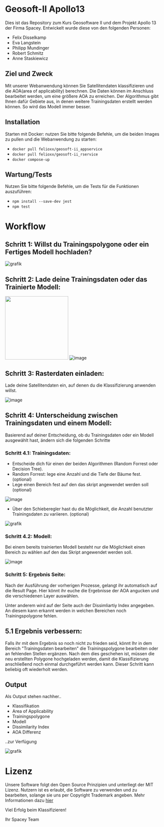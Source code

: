 # Geosoft-II Apollo13

Dies ist das Repository zum Kurs Geosoftware II und dem Projekt Apollo 13 der Firma Spacey.
Entwickelt wurde diese von den folgenden Personen:
* Felix Disselkamp
* Eva Langstein
* Philipp Mundinger
* Robert Schmitz
* Anne Staskiewicz

## Ziel und Zweck

Mit unserer Webanwendung können Sie Satellitendaten klassifizieren und die AOA(area of applicability) berechnen.
Die Daten können im Anschluss bearbeitet werden, um eine größere AOA zu erreichen. Der Algorithmus gibt Ihnen dafür Gebiete aus, in denen weitere Trainingsdaten erstellt werden können. So wird das Modell immer besser.

## Installation

Starten mit Docker:
nutzen Sie bitte folgende Befehle, um die beiden Images zu pullen und die Webanwendung zu starten:
* ```docker pull felioxx/geosoft-ii_appservice```
* ```docker pull felioxx/geosoft-ii_rservice```
* ```docker compose-up```

## Wartung/Tests

Nutzen Sie bitte folgende Befehle, um die Tests für die Funktionen auszuführen:
* ```npm install --save-dev jest```
* ```npm test```

# Workflow
## Schritt 1: Willst du Trainingspolygone oder ein Fertiges Modell hochladen?
![grafik](https://user-images.githubusercontent.com/102729357/215824118-e502d007-78ea-4be7-880f-98bc749df30f.png)

## Schritt 2: Lade deine Trainingsdaten oder das Trainierte Modell:
<img src="https://user-images.githubusercontent.com/90246149/218690677-fef7e2d5-9cb8-47cf-b1ce-383e6f94ed2c.png" height="206"> ![image](https://user-images.githubusercontent.com/90246149/218687583-9245f290-09e6-4d18-ba9e-47505c011ad9.png) 


## Schritt 3: Rasterdaten einladen:
Lade deine Satellitendaten ein, auf denen du die Klassifizierung anwenden willst.

![image](https://user-images.githubusercontent.com/90246149/218687830-c449fe07-0659-4124-beb1-f8166ff90d73.png)

## Schritt 4: Unterscheidung zwischen Trainingsdaten und einem Modell:
Basierend auf deiner Entscheidung, ob du Trainingsdaten oder ein Modell ausgewählt hast, ändern sich die folgenden Schritte

### Schritt 4.1: Trainingsdaten:
* Entscheide dich für einen der beiden Algorithmen (Random Forrest oder Decision Tree).
* Random Forrest: lege eine Anzahl und die Tiefe der Bäume fest. (optional)
* Lege einen Bereich fest auf den das skript angewendet werden soll (optional)

![image](https://user-images.githubusercontent.com/90246149/218690414-faf7a203-54db-402f-8cc3-f87d7ba8107d.png)

* Über den Schieberegler hast du die Möglichkeit, die Anzahl benutzter Trainingsdaten zu variieren. (optional)

![grafik](https://user-images.githubusercontent.com/102729357/215829306-8ee80cc5-ce89-4544-9685-25cbfbde1f34.png)

### Schritt 4.2: Modell:
Bei einem bereits trainierten Modell besteht nur die Möglichkeit einen Bereich zu wählen auf den das Skript angewendet werden soll.

![image](https://user-images.githubusercontent.com/90246149/218688514-c0de1214-04e8-47f4-9f14-6ae468d8ac18.png)

### Schritt 5: Ergebnis Seite:
Nach der Ausführung der vorherigen Prozesse, gelangt ihr automatisch auf die Result Page.
Hier könnt ihr euche die Ergebnisse der AOA angucken und die verschiedenen Layer auswählen.

Unter anderem wird auf der Seite auch der Dissimliartiy Index angegeben. An diesem kann erkannt werden in welchen Bereichen noch Trainingspolygone fehlen.

## 5.1 Ergebnis verbessern: 
Falls ihr mit dem Ergebnis so noch nicht zu frieden seid, könnt Ihr in dem Bereich "Trainingsdaten bearbeiten" die Trainingspolygone bearbeiten oder an fehlenden Stellen ergänzen.
Nach dem dies geschehen ist, müssen die neu erstellten Polygone hochgeladen werden, damit die Klassifizierung anschließend noch einmal durchgeführt werden kann.
Dieser Schritt kann beliebig oft wiederholt werden.

## Output 
Als Output stehen nachher..
* Klassifikation
* Area of Applicability
* Trainingspolygone
* Modell
* Dissimilarity Index
* AOA Differenz

..zur Verfügung 

![grafik](https://user-images.githubusercontent.com/102729357/215838001-53eaaeb5-31b7-4b1d-bf84-f4fbf2593af6.png)



# Lizenz

Unsere Software folgt den Open Source Prinzipien und unterliegt der MIT Lizenz. Nutzern ist es erlaubt, die Software zu verwenden und zu bearbeiten, solange sie uns per Copyright Trademark angeben. Mehr Informationen dazu [hier](https://opensource.org/licenses/MIT)

Viel Erfolg beim Klassifizieren!

Ihr Spacey Team

